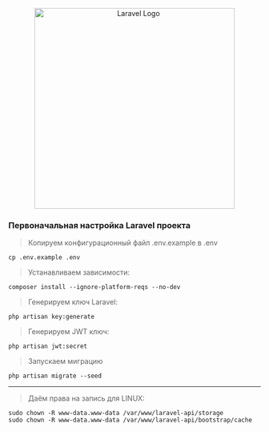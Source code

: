<p align="center"><a href="https://laravel.com" target="_blank"><img src="https://raw.githubusercontent.com/laravel/art/master/logo-lockup/5%20SVG/2%20CMYK/1%20Full%20Color/laravel-logolockup-cmyk-red.svg" width="400" alt="Laravel Logo"></a></p>


### Первоначальная настройка Laravel проекта
> Копируем конфигурационный файл .env.example в .env

```
cp .env.example .env
```
> Устанавливаем зависимости:
```
composer install --ignore-platform-reqs --no-dev

```
> Генерируем ключ Laravel:
```
php artisan key:generate
```
> Генерируем JWT ключ:
```
php artisan jwt:secret
```
> Запускаем миграцию
```
php artisan migrate --seed
```

---
> Даём права на запись для LINUX:
```
sudo chown -R www-data.www-data /var/www/laravel-api/storage
sudo chown -R www-data.www-data /var/www/laravel-api/bootstrap/cache
```
